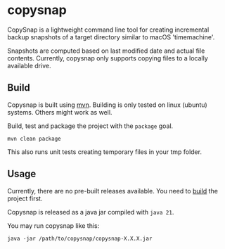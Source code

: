 # copysnap

CopySnap is a lightweight command line tool for creating incremental backup snapshots of a target directory similar to macOS 'timemachine'.

Snapshots are computed based on last modified date and actual file contents. Currently, copysnap only supports copying files to a locally available drive.

## Build

Copysnap is built using [mvn](https://maven.apache.org/index.html). Building is only tested on linux (ubuntu) systems. Others might work as well.

Build, test and package the project with the `package` goal.
```shell
mvn clean package
```

This also runs unit tests creating temporary files in your tmp folder.


## Usage

Currently, there are no pre-built releases available. You need to [build](#build) the project first.

Copysnap is released as a java jar compiled with `java 21`. 

You may run copysnap like this:

```shell
java -jar /path/to/copysnap/copysnap-X.X.X.jar
```